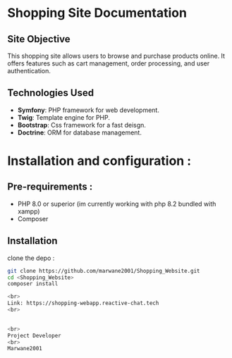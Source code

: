 # Shopping Site Documentation

## Site Objective

This shopping site allows users to browse and purchase products online. It offers features such as cart management, order processing, and user authentication.

## Technologies Used

- **Symfony**: PHP framework for web development.
- **Twig**: Template engine for PHP.
- **Bootstrap**: Css framework for a fast deisgn.
- **Doctrine**: ORM for database management.

# Installation and configuration :

## Pre-requirements :

- PHP 8.0 or superior (im currently working with php 8.2 bundled with xampp)
- Composer

## Installation

clone the depo :
```bash
git clone https://github.com/marwane2001/Shopping_Website.git
cd <Shopping_Website>
composer install

<br>
Link: https://shopping-webapp.reactive-chat.tech
<br>

   
<br>
Project Developer
<br>
Marwane2001
